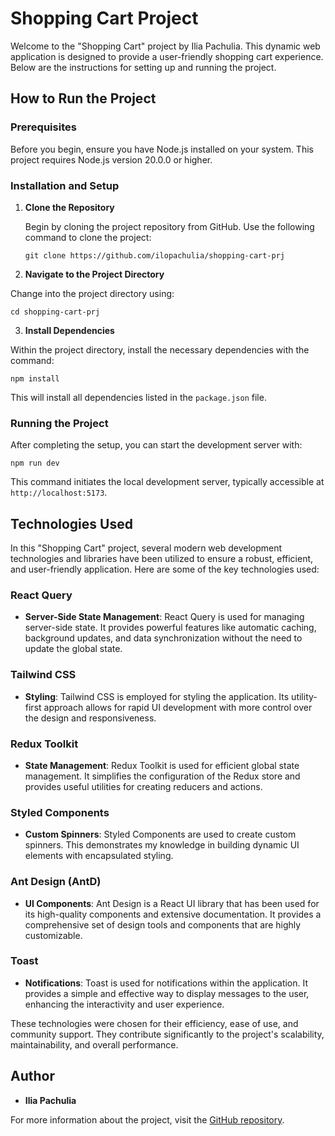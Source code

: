 # Shopping Cart Project

Welcome to the "Shopping Cart" project by Ilia Pachulia. This dynamic web application is designed to provide a user-friendly shopping cart experience. Below are the instructions for setting up and running the project.

## How to Run the Project

### Prerequisites

Before you begin, ensure you have Node.js installed on your system. This project requires Node.js version 20.0.0 or higher. 

### Installation and Setup

1. **Clone the Repository**

   Begin by cloning the project repository from GitHub. Use the following command to clone the project:

   `git clone https://github.com/ilopachulia/shopping-cart-prj`


2. **Navigate to the Project Directory**

Change into the project directory using:

`cd shopping-cart-prj`

3. **Install Dependencies**

Within the project directory, install the necessary dependencies with the command:

`npm install`

This will install all dependencies listed in the `package.json` file.

### Running the Project

After completing the setup, you can start the development server with:

`npm run dev`

This command initiates the local development server, typically accessible at `http://localhost:5173`.

## Technologies Used

In this "Shopping Cart" project, several modern web development technologies and libraries have been utilized to ensure a robust, efficient, and user-friendly application. Here are some of the key technologies used:

### React Query

- **Server-Side State Management**: React Query is used for managing server-side state. It provides powerful features like automatic caching, background updates, and data synchronization without the need to update the global state.

### Tailwind CSS

- **Styling**: Tailwind CSS is employed for styling the application. Its utility-first approach allows for rapid UI development with more control over the design and responsiveness.

### Redux Toolkit

- **State Management**: Redux Toolkit is used for efficient global state management. It simplifies the configuration of the Redux store and provides useful utilities for creating reducers and actions.

### Styled Components

- **Custom Spinners**: Styled Components are used to create custom spinners. This demonstrates my knowledge in building dynamic UI elements with encapsulated styling.

### Ant Design (AntD)

- **UI Components**: Ant Design is a React UI library that has been used for its high-quality components and extensive documentation. It provides a comprehensive set of design tools and components that are highly customizable.

### Toast

- **Notifications**: Toast is used for notifications within the application. It provides a simple and effective way to display messages to the user, enhancing the interactivity and user experience.

These technologies were chosen for their efficiency, ease of use, and community support. They contribute significantly to the project's scalability, maintainability, and overall performance.



## Author

- **Ilia Pachulia**

For more information about the project, visit the [GitHub repository](https://github.com/ilopachulia/shopping-cart-prj).


